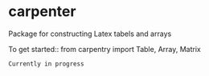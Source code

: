 # carpenter
 Package for constructing Latex tabels and arrays

To get started::
	from carpentry import Table, Array, Matrix

	Currently in progress